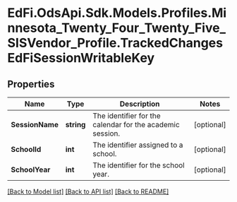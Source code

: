 # EdFi.OdsApi.Sdk.Models.Profiles.Minnesota_Twenty_Four_Twenty_Five_SISVendor_Profile.TrackedChangesEdFiSessionWritableKey

## Properties

Name | Type | Description | Notes
------------ | ------------- | ------------- | -------------
**SessionName** | **string** | The identifier for the calendar for the academic session. | [optional] 
**SchoolId** | **int** | The identifier assigned to a school. | [optional] 
**SchoolYear** | **int** | The identifier for the school year. | [optional] 

[[Back to Model list]](../README.md#documentation-for-models) [[Back to API list]](../README.md#documentation-for-api-endpoints) [[Back to README]](../README.md)

